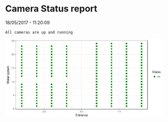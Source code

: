 Camera Status report
================
18/05/2017 - 11:20:09

    All cameras are up and running

![](camreport_files/figure-markdown_github/unnamed-chunk-2-1.png)
